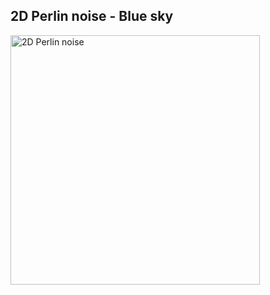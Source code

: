 ## 2D Perlin noise - Blue sky
<img width="399" alt="2D Perlin noise" src="https://user-images.githubusercontent.com/63911437/111900395-ac617c80-8a32-11eb-9e25-5f52d1044c87.png">
